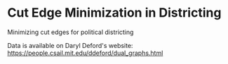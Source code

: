 # Cut Edge Minimization in Districting
 Minimizing cut edges for political districting

Data is available on Daryl Deford's website: https://people.csail.mit.edu/ddeford/dual_graphs.html
